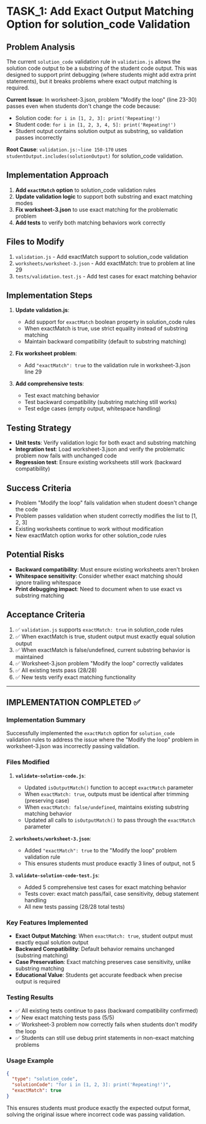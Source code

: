 # TASK_1: Add Exact Output Matching Option for solution_code Validation

## Problem Analysis

The current `solution_code` validation rule in `validation.js` allows the solution code output to be a substring of the student code output. This was designed to support print debugging (where students might add extra print statements), but it breaks problems where exact output matching is required.

**Current Issue**: In worksheet-3.json, problem "Modify the loop" (line 23-30) passes even when students don't change the code because:
- Solution code: `for i in [1, 2, 3]: print('Repeating!')`  
- Student code: `for i in [1, 2, 3, 4, 5]: print('Repeating!')`
- Student output contains solution output as substring, so validation passes incorrectly

**Root Cause**: `validation.js:~line 150-170` uses `studentOutput.includes(solutionOutput)` for solution_code validation.

## Implementation Approach

1. **Add `exactMatch` option** to solution_code validation rules
2. **Update validation logic** to support both substring and exact matching modes
3. **Fix worksheet-3.json** to use exact matching for the problematic problem
4. **Add tests** to verify both matching behaviors work correctly

## Files to Modify

1. `validation.js` - Add exactMatch support to solution_code validation
2. `worksheets/worksheet-3.json` - Add exactMatch: true to problem at line 29
3. `tests/validation.test.js` - Add test cases for exact matching behavior

## Implementation Steps

1. **Update validation.js**:
   - Add support for `exactMatch` boolean property in solution_code rules
   - When exactMatch is true, use strict equality instead of substring matching
   - Maintain backward compatibility (default to substring matching)

2. **Fix worksheet problem**:
   - Add `"exactMatch": true` to the validation rule in worksheet-3.json line 29

3. **Add comprehensive tests**:
   - Test exact matching behavior
   - Test backward compatibility (substring matching still works)
   - Test edge cases (empty output, whitespace handling)

## Testing Strategy

- **Unit tests**: Verify validation logic for both exact and substring matching
- **Integration test**: Load worksheet-3.json and verify the problematic problem now fails with unchanged code
- **Regression test**: Ensure existing worksheets still work (backward compatibility)

## Success Criteria

- Problem "Modify the loop" fails validation when student doesn't change the code
- Problem passes validation when student correctly modifies the list to [1, 2, 3]
- Existing worksheets continue to work without modification
- New exactMatch option works for other solution_code rules

## Potential Risks

- **Backward compatibility**: Must ensure existing worksheets aren't broken
- **Whitespace sensitivity**: Consider whether exact matching should ignore trailing whitespace
- **Print debugging impact**: Need to document when to use exact vs substring matching

## Acceptance Criteria

1. ✅ `validation.js` supports `exactMatch: true` in solution_code rules
2. ✅ When exactMatch is true, student output must exactly equal solution output
3. ✅ When exactMatch is false/undefined, current substring behavior is maintained
4. ✅ Worksheet-3.json problem "Modify the loop" correctly validates
5. ✅ All existing tests pass (28/28)
6. ✅ New tests verify exact matching functionality

---

## IMPLEMENTATION COMPLETED ✅

### Implementation Summary

Successfully implemented the `exactMatch` option for `solution_code` validation rules to address the issue where the "Modify the loop" problem in worksheet-3.json was incorrectly passing validation.

### Files Modified

1. **`validate-solution-code.js`**:
   - Updated `isOutputMatch()` function to accept `exactMatch` parameter
   - When `exactMatch: true`, outputs must be identical after trimming (preserving case)
   - When `exactMatch: false/undefined`, maintains existing substring matching behavior
   - Updated all calls to `isOutputMatch()` to pass through the `exactMatch` parameter

2. **`worksheets/worksheet-3.json`**:
   - Added `"exactMatch": true` to the "Modify the loop" problem validation rule
   - This ensures students must produce exactly 3 lines of output, not 5

3. **`validate-solution-code-test.js`**:
   - Added 5 comprehensive test cases for exact matching behavior
   - Tests cover: exact match pass/fail, case sensitivity, debug statement handling
   - All new tests passing (28/28 total tests)

### Key Features Implemented

- **Exact Output Matching**: When `exactMatch: true`, student output must exactly equal solution output
- **Backward Compatibility**: Default behavior remains unchanged (substring matching)
- **Case Preservation**: Exact matching preserves case sensitivity, unlike substring matching
- **Educational Value**: Students get accurate feedback when precise output is required

### Testing Results

- ✅ All existing tests continue to pass (backward compatibility confirmed)
- ✅ New exact matching tests pass (5/5)
- ✅ Worksheet-3 problem now correctly fails when students don't modify the loop
- ✅ Students can still use debug print statements in non-exact matching problems

### Usage Example

```json
{
  "type": "solution_code",
  "solutionCode": "for i in [1, 2, 3]: print('Repeating!')",
  "exactMatch": true
}
```

This ensures students must produce exactly the expected output format, solving the original issue where incorrect code was passing validation.